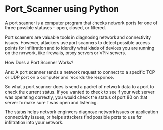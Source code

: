 # Port_Scanner using Python
A port scanner is a computer program that checks network ports for one of three possible statuses – open, closed, or filtered.

Port scanners are valuable tools in diagnosing network and connectivity issues. However, attackers use port scanners to detect possible access points for infiltration and to identify what kinds of devices you are running on the network, like firewalls, proxy servers or VPN servers.




How Does a Port Scanner Works?


Ans: A port scanner sends a network request to connect to a specific TCP or UDP port on a computer and records the response.

So what a port scanner does is send a packet of network data to a port to check the current status. If you wanted to check to see if your web server was operating correctly, you would check the status of port 
    80 on that server to make sure it was open and listening.

The status helps network engineers diagnose network issues or application connectivity issues, or helps attackers find possible ports to use for infiltration into your network.
